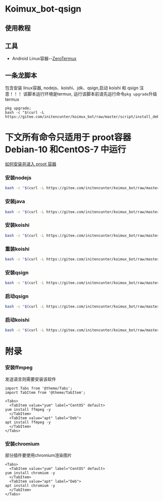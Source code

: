 # Koimux_bot-qsign

## 使用教程

## 工具

* Android Linux容器--[ZeroTermux](https://od.ixcmstudio.cn/repository/main/ZeroTermux/)

## 一条龙脚本
包含安装 linux容器, nodejs、koishi、jdk、qsign,启动 koishi 和 qsign
注意！！！ 该脚本运行环境是termux, 运行该脚本前请先运行命令`pkg upgrade`升级 termux
```shell
pkg upgrade;
bash -c "$(curl -L https://gitee.com/initencunter/koimux_bot/raw/master/script/install_debian.sh)"
```

# 下文所有命令只适用于 proot容器 Debian-10 和CentOS-7 中运行

[如何安装并进入 proot 容器](./install_debian.md)

### 安装nodejs 
```bash
bash -c "$(curl -L https://gitee.com/initencunter/koimux_bot/raw/master/script/install_nodejs.sh)"
```
### 安装java
```bash
bash -c "$(curl -L https://gitee.com/initencunter/koimux_bot/raw/master/script/install_jdk.sh)"
```
### 安装koishi

```bash
bash -c "$(curl -L https://gitee.com/initencunter/koimux_bot/raw/master/script/install_koishi.sh)"
```

### 重装koishi
```bash
bash -c "$(curl -L https://gitee.com/initencunter/koimux_bot/raw/master/script/re_install_koishi.sh)"
```

### 安装qsign
```bash
bash -c "$(curl -L https://gitee.com/initencunter/koimux_bot/raw/master/script/setup_qsign.sh)"
```

### 启动qsign
```bash
bash -c "$(curl -L https://gitee.com/initencunter/koimux_bot/raw/master/script/start_qsign.sh)"
```

### 启动koishi
```bash
bash -c "$(curl -L https://gitee.com/initencunter/koimux_bot/raw/master/script/start_koishi.sh)"
```


# 附录

### 安装ffmpeg

发送语言则需要安装该软件
```mdx-code-block
import Tabs from '@theme/Tabs';
import TabItem from '@theme/TabItem';

<Tabs>
  <TabItem value="yum" label="CentOS" default>
yum install ffmpeg -y
  </TabItem>
  <TabItem value="apt" label="Deb">
apt install ffmpeg -y
  </TabItem>
</Tabs>

```
### 安装chromium

部分插件要使用chromium渲染图片
```mdx-code-block
<Tabs>
  <TabItem value="yum" label="CentOS" default>
yum install chromium -y
  </TabItem>
  <TabItem value="apt" label="Deb">
apt install chromium -y
  </TabItem>
</Tabs>
```